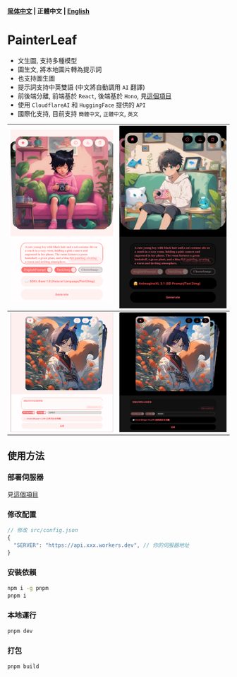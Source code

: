 **[简体中文](README_ZH_CN.md) | 正體中文 | [English](README.md)**

# PainterLeaf
- 文生圖, 支持多種模型
- 圖生文, 將本地圖片轉為提示詞
- 也支持圖生圖
- 提示詞支持中英雙語 (中文將自動調用 `AI` 翻譯)
- 前後端分離, 前端基於 `React`, 後端基於 `Hono`, 見[這個項目](https://github.com/LeafYeeXYZ/MyAPIs)
- 使用 `CloudflareAI` 和 `HuggingFace` 提供的 `API`
- 國際化支持, 目前支持 `簡體中文`, `正體中文`, `英文`

|![](./readme/mobile-light.jpeg)|![](./readme/mobile-dark.jpeg)|
|:---:|:---:|
|![](./readme/light.png)|![](./readme/dark.png)|

## 使用方法
### 部署伺服器
見[這個項目](https://github.com/LeafYeeXYZ/MyAPIs)

### 修改配置
```javascript
// 修改 src/config.json
{
  "SERVER": "https://api.xxx.workers.dev", // 你的伺服器地址
}
```

### 安裝依賴
```bash
npm i -g pnpm
pnpm i
```

### 本地運行
```bash
pnpm dev
```

### 打包
```bash
pnpm build
```
